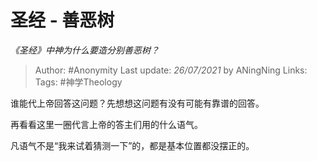 # 圣经 - 善恶树
*《圣经》中神为什么要造分别善恶树？*

> Author: #Anonymity 
Last update: *26/07/2021* by ANingNing
Links:
Tags: #神学Theology 

谁能代上帝回答这问题？先想想这问题有没有可能有靠谱的回答。

再看看这里一圈代言上帝的答主们用的什么语气。

凡语气不是“我来试着猜测一下”的，都是基本位置都没摆正的。